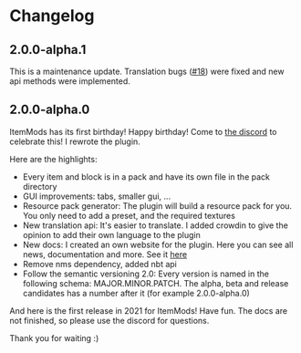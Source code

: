 # Changelog

## 2.0.0-alpha.1

This is a maintenance update. Translation bugs ([#18](https://github.com/CodeDoctorDE/ItemMods/issues/18)) were fixed
and new api methods were implemented.

## 2.0.0-alpha.0

ItemMods has its first birthday! Happy birthday! Come to [the discord](https://go.linwood.dev/itemmods-discord) to
celebrate this!
I rewrote the plugin.

Here are the highlights:

* Every item and block is in a pack and have its own file in the pack directory
* GUI improvements: tabs, smaller gui, ...
* Resource pack generator: The plugin will build a resource pack for you. You only need to add a preset, and the
  required textures
* New translation api: It's easier to translate. I added crowdin to give the opinion to add their own language to the
  plugin
* New docs: I created an own website for the plugin. Here you can see all news, documentation and more. See
  it [here](https://itemmods.linwood.dev)
* Remove nms dependency, added nbt api
* Follow the semantic versioning 2.0: Every version is named in the following schema: MAJOR.MINOR.PATCH. The alpha, beta
  and release candidates has a number after it (for example 2.0.0-alpha.0)

And here is the first release in 2021 for ItemMods!
Have fun. The docs are not finished, so please use the discord for questions.

Thank you for waiting :)